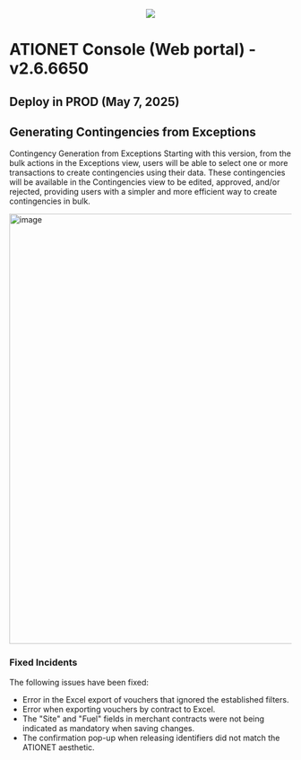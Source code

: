 <p align="center">
  <img src="https://github.com/Ationet/ationetdocs/raw/master/Content/Images/ATIOnetLogo_250x70.png" />
</p>

# ATIONET Console (Web portal) - v2.6.6650

## Deploy in PROD (May 7, 2025)

## Generating Contingencies from Exceptions
Contingency Generation from Exceptions
Starting with this version, from the bulk actions in the Exceptions view, users will be able to select one or more transactions to create contingencies using their data.
These contingencies will be available in the Contingencies view to be edited, approved, and/or rejected, providing users with a simpler and more efficient way to create contingencies in bulk.

<img width="767" alt="image" src="https://github.com/user-attachments/assets/4c770e59-172b-46ec-bcbc-e6447f47f422" />

### Fixed Incidents
The following issues have been fixed:
- Error in the Excel export of vouchers that ignored the established filters.
- Error when exporting vouchers by contract to Excel.
- The "Site" and "Fuel" fields in merchant contracts were not being indicated as mandatory when saving changes.
- The confirmation pop-up when releasing identifiers did not match the ATIONET aesthetic.
